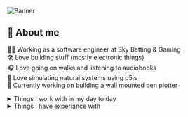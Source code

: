 <!-- Useful links -->
<!-- https://simpleicons.org/ -->
<!-- https://zzetao.github.io/awesome-github-profile/ -->


![Banner](https://i.imgur.com/BXIsTp4.png)

## 🧑 About me
🧑‍💻 Working as a software engineer at Sky Betting & Gaming<br/>
🛠️ Love building stuff (mostly electronic things)<br/>
🎧 Love going on walks and listening to audiobooks<br/>
📐 Love simulating natural systems using p5js<br/>
🔭 Currently working on building a wall mounted pen plotter<br/>


<!-- ## Things i use
asdf
helm
platformio
typescript
vscode
prettier -->




<details>
  <summary>Things I work with in my day to day</summary>

  ![React](https://img.shields.io/badge/React-20232a?&logo=react&logoColor=%2361DAFB)&nbsp;
  ![Jest](https://img.shields.io/badge/Jest-C21325?&logo=jest&logoColor=white)&nbsp;
  ![GraphQL](https://img.shields.io/badge/GraphQL-E10098?&logo=graphql&logoColor=white)&nbsp;
  ![Grafana](https://img.shields.io/badge/Grafana-F46800?&logo=grafana&logoColor=white)&nbsp;
  ![Kubernetes](https://img.shields.io/badge/Kubernetes-326ce5?&logo=kubernetes&logoColor=white)&nbsp;
  ![Helm](https://img.shields.io/badge/Helm-0F1689?logo=helm)&nbsp;
  ![Linux](https://img.shields.io/badge/Linux-FCC624?&logo=linux&logoColor=black)&nbsp;
  ![Prettier](https://img.shields.io/badge/Prettier-F7B93E?&logo=prettier&logoColor=black)&nbsp;
</details>

<details>
  <summary>Things I have experiance with</summary><br/>

  Languages I use<br />
  ![JavaScript](https://img.shields.io/badge/javascript-%23323330.svg?&logo=javascript&logoColor=%23F7DF1E)&nbsp;
  ![TypeScript](https://img.shields.io/badge/typescript-%23007ACC.svg?&logo=typescript&logoColor=white)&nbsp;
  ![C++](https://img.shields.io/badge/c++-%2300599C.svg?&logo=c%2B%2B&logoColor=white)&nbsp;

   Operating systems I'm familiar with<br/>
  ![Linux](https://img.shields.io/badge/Linux-FCC624?&logo=linux&logoColor=black)&nbsp;
  ![Alpine Linux](https://img.shields.io/badge/Alpine_Linux-%230D597F.svg?&logo=alpine-linux&logoColor=white)&nbsp;
  ![Debian](https://img.shields.io/badge/Debian-D70A53?&logo=debian&logoColor=white)&nbsp;
  ![macOS](https://img.shields.io/badge/mac%20os-000000?&logo=macos&logoColor=F0F0F0)&nbsp;
  ![Ubuntu](https://img.shields.io/badge/Ubuntu-E95420?&logo=ubuntu&logoColor=white)&nbsp;
  ![Windows](https://img.shields.io/badge/Windows%20xp-003399?&logo=windowsxp&logoColor=white)&nbsp;

  Frameworks & Libraries<br />
  ![React](https://img.shields.io/badge/React-20232a?&logo=react)&nbsp;
  ![Express.js](https://img.shields.io/badge/Express.js-%23404d59.svg?&logo=express&logoColor=%2361DAFB)&nbsp;
  ![Apollo-GraphQL](https://img.shields.io/badge/ApolloGraphQL-311C87?&logo=apollo-graphql)&nbsp;
  ![NextJS](https://img.shields.io/badge/Next-black?&logo=next.js&logoColor=white)&nbsp;
  ![NodeJS](https://img.shields.io/badge/Node.js-6DA55F?&logo=node.js&logoColor=white)&nbsp;
  ![p5js](https://img.shields.io/badge/Processing-ED225D?&logo=p5.js&logoColor=FFFFFF)&nbsp;
  ![React Router](https://img.shields.io/badge/React_Router-CA4245?&logo=react-router&logoColor=white)&nbsp;
  ![Socket.io](https://img.shields.io/badge/Socket.io-black?&logo=socket.io&badgeColor=010101)&nbsp;
  ![Styled Components](https://img.shields.io/badge/Emotion--Styled-DB7093?&logo=styled-components&logoColor=white)&nbsp;
  ![TailwindCSS](https://img.shields.io/badge/Tailwindcss-%2338B2AC.svg?&logo=tailwind-css&logoColor=white)&nbsp;

  Software<br />
  ![Lightroom Classic](https://img.shields.io/badge/Lightroom%20Classic-31A8FF.svg?&logo=Adobe%20Lightroom%20Classic&logoColor=white)&nbsp;
  ![Inkscape](https://img.shields.io/badge/Inkscape-e0e0e0?&logo=inkscape&logoColor=080A13)&nbsp;
  ![Visual Studio Code](https://img.shields.io/badge/Visual%20Studio%20Code-0078d7.svg?&logo=visual-studio-code&logoColor=white)&nbsp;
  ![Arduino](https://img.shields.io/badge/-Arduino-00979D?&logo=Arduino&logoColor=white)&nbsp;
  ![Notion](https://img.shields.io/badge/Notion-%23000000.svg?&logo=notion&logoColor=white)&nbsp;

  Other things<br/>
  ![Docker](https://img.shields.io/badge/Docker-0db7ed.svg?&logo=docker&logoColor=white)&nbsp;
  ![MQTT](https://img.shields.io/badge/MQTT-3C5280?logo=eclipse-mosquitto&)&nbsp;
  ![Pi-Hole](https://img.shields.io/badge/PiHole-%2396060C.svg?&logo=pi-hole&logoColor=white)&nbsp;
  ![Prometheus](https://img.shields.io/badge/Prometheus-E6522C?&logo=Prometheus&logoColor=white)&nbsp;
</details>


